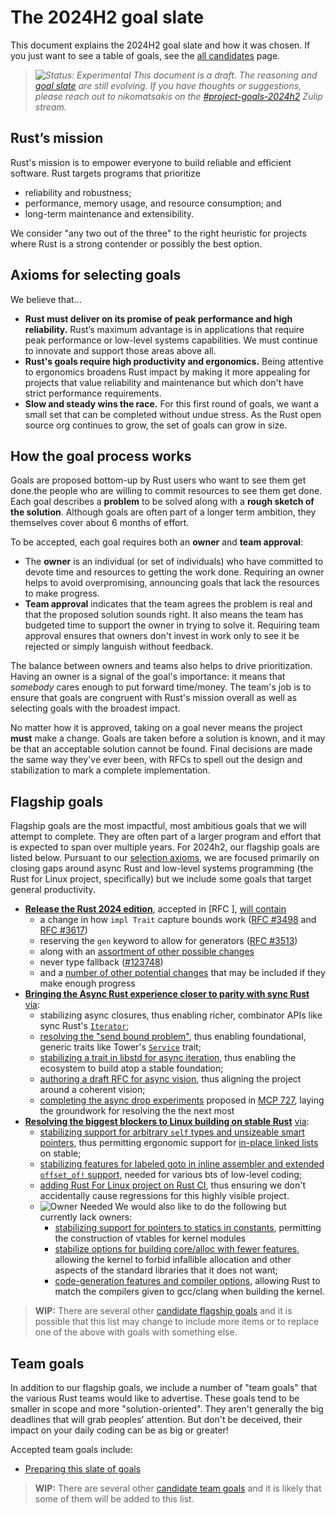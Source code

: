 # The 2024H2 goal slate

This document explains the 2024H2 goal slate and how it was chosen. If you just want to see a table of goals, see the [all candidates](./candidates.md) page.

> *![Status: Experimental](https://img.shields.io/badge/Status-Experimental-yellow) This document is a draft. The reasoning and [goal slate](./slate.md) are still evolving. If you have thoughts or suggestions, please reach out to nikomatsakis on the [#project-goals-2024h2](https://rust-lang.zulipchat.com/#narrow/stream/435869-project-goals-2024h2) Zulip stream.*

## Rust’s mission

Rust's mission is to empower everyone to build reliable and efficient software.
Rust targets programs that prioritize

* reliability and robustness;
* performance, memory usage, and resource consumption; and
* long-term maintenance and extensibility.

We consider "any two out of the three" to the right heuristic for projects where Rust is a strong contender or possibly the best option.

## Axioms for selecting goals

We believe that...

* **Rust must deliver on its promise of peak performance and high reliability.** Rust’s maximum advantage is in applications that require peak performance or low-level systems capabilities. We must continue to innovate and support those areas above all.
* **Rust's goals require high productivity and ergonomics.** Being attentive to ergonomics broadens Rust impact by making it more appealing for projects that value reliability and maintenance but which don't have strict performance requirements.
* **Slow and steady wins the race.** For this first round of goals, we want a small set that can be completed without undue stress. As the Rust open source org continues to grow, the set of goals can grow in size.

## How the goal process works

Goals are proposed bottom-up by Rust users who want to see them get done.the people who are willing to commit resources to see them get done.
Each goal describes a **problem** to be solved along with a **rough sketch of the solution**.
Although goals are often part of a longer term ambition, they themselves cover about 6 months of effort.

To be accepted, each goal requires both an **owner** and **team approval**:

* The **owner** is an individual (or set of individuals) who have committed to devote time and resources to getting the work done.
  Requiring an owner helps to avoid overpromising, announcing goals that lack the resources to make progress.
* **Team approval** indicates that the team agrees the problem is real and that the proposed solution sounds right.
  It also means the team has budgeted time to support the owner in trying to solve it.
  Requiring team approval ensures that owners don't invest in work only to see it be rejected or simply languish without feedback.

The balance between owners and teams also helps to drive prioritization.
Having an owner is a signal of the goal's importance: it means that *somebody* cares enough to put forward time/money.
The team's job is to ensure that goals are congruent with Rust's mission overall as well as selecting goals with the broadest impact.

No matter how it is approved, taking on a goal never means the project **must** make a change.
Goals are taken before a solution is known, and it may be that an acceptable solution cannot be found.
Final decisions are made the same way they've ever been, with RFCs to spell out the design and stabilization to mark a complete implementation.


## Flagship goals

Flagship goals are the most impactful, most ambitious goals that we will attempt to complete. They are often part of a larger program and effort that is expected to span over multiple years. For 2024h2, our flagship goals are listed below. Pursuant to our [selection axioms](#axioms-for-rust-adoption), we are focused primarily on closing gaps around async Rust and low-level systems programming (the Rust for Linux project, specifically) but we include some goals that target general productivity.

* [**Release the Rust 2024 edition**](./Rust-2024-Edition.md), accepted in [RFC ], [will contain](./Rust-2024-Edition.md#the-next-few-steps)
    * a change in how `impl Trait` capture bounds work ([RFC #3498](https://github.com/rust-lang/rfcs/pull/3498) and [RFC #3617](https://github.com/rust-lang/rfcs/pull/3617))
    * reserving the `gen` keyword to allow for generators ([RFC #3513](https://github.com/rust-lang/rfcs/pull/3513))
    * along with an [assortment of other possible changes](TODO)
    * never type fallback ([#123748](https://github.com/rust-lang/rust/issues/123748))
    * and a [number of other potential changes](https://github.com/rust-lang/rust/issues?q=label%3AC-tracking-issue+label%3AA-edition-2024+label%3AS-tracking-ready-to-stabilize%2CS-tracking-needs-documentation+-label%3AS-tracking-impl-incomplete%2CS-tracking-design-concerns) that may be included if they make enough progress
* [**Bringing the Async Rust experience closer to parity with sync Rust**](./async_fn_everywhere.md) [via](./async_fn_everywhere.md#the-next-few-steps):
    * stabilizing async closures, thus enabling richer, combinator APIs like sync Rust's [`Iterator`](https://doc.rust-lang.org/std/iter/trait.Iterator.html);
    * [resolving the "send bound problem"](./async_fn_everywhere.md#resolve-the-send-bound-problem), thus enabling foundational, generic traits like Tower's [`Service`]() trait;
    * [stabilizing a trait in libstd for async iteration](./async_fn_everywhere.md#stabilize-trait-for-async-iteration), thus enabling the ecosystem to build atop a stable foundation;
    * [authoring a draft RFC for async vision](./async_fn_everywhere.md#author-draft-rfc-for-async-vision), thus aligning the project around a coherent vision;
    * [completing the async drop experiments](./async_fn_everywhere.md#complete-async-drop-experiments) proposed in [MCP 727][], laying the groundwork for resolving the the next most
* [**Resolving the biggest blockers to Linux building on stable Rust**](./rfl_stable.md) [via](./rfl_stable.md#the-next-few-steps):
    * [stabilizing support for arbitrary `self` types and unsizeable smart pointers](./rfl_stable.md#stable-support-for-rfls-customized-arc-type), thus permitting ergonomic support for [in-place linked lists](https://rust-for-linux.com/arc-in-the-linux-kernel) on stable;
    * [stabilizing features for labeled goto in inline assembler and extended `offset_of!` support](./rfl_stable.md#labeled-goto-in-inline-assembler-and-extended-offset_of-support), needed for various bts of low-level coding;
    * [adding Rust For Linux project on Rust CI](./rfl_stable.md#rfl-on-rust-ci), thus ensuring we don't accidentally cause regressions for this highly visible project.
    *  ![Owner Needed][] We would also like to do the following but currently lack owners:
        * [stabilizing support for pointers to statics in constants](./rfl_stable.md#pointers-to-statics-in-constants), permitting the construction of vtables for kernel modules
        * [stabilize options for building core/alloc with fewer features](./rfl_stable.md#custom-builds-of-corealloc-with-specialized-configuration-options), allowing the kernel to forbid infallible allocation and other aspects of the standard libraries that it does not want;
        * [code-generation features and compiler options](./rfl_stable.md#code-generation-features-and-compiler-options), allowing Rust to match the compilers given to gcc/clang when building the kernel.

> **WIP:** There are several other [candidate flagship goals](./candidates.md#candidate-flagship-goals) and it is possible that this list may change to include more items or to replace one of the above with goals with something else.

[MCP 727]: https://github.com/rust-lang/compiler-team/issues/727

## Team goals

In addition to our flagship goals, we include a number of "team goals" that the various Rust teams would like to advertise. These goals tend to be smaller in scope and more "solution-oriented". They aren't generally the big deadlines that will grab peoples' attention. But don't be deceived, their impact on your daily coding can be as big or greater!

Accepted team goals include:

* [Preparing this slate of goals](./Project-goal-slate.md)



> **WIP:** There are several other [candidate team goals](./candidates.md#candidate-teams-goals) and it is likely that some of them will be added to this list.

[Owner Needed]: https://img.shields.io/badge/Owned%20Needed-blue
